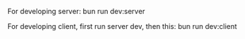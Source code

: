 For developing server:
bun run dev:server

For developing client, first run server dev, then this:
bun run dev:client